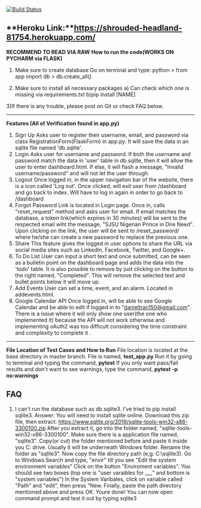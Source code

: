 
[![Build Status](https://travis-ci.org/danieltran67/All-In-One-Agenda.svg?branch=master)](https://travis-ci.org/danieltran67/All-In-One-Agenda)

**Heroku Link:**https://shrouded-headland-81754.herokuapp.com/
------------------------------------------------------------------------------------------------------------

**RECOMMEND TO READ VIA RAW**
**How to run the code(WORKS ON PYCHARM via FLASK)**

1) Make sure to create database
  Go on terminal and type: python > from app import db > db.create_all()
    
2) Make sure to install all necessary packages
  a) Can check which one is missing via requirements.txt
  b)pip install [NAME]
  
 3)If there is any trouble, please post on Git or check FAQ below.
 
-----------------------------------------------------------------------------------------------------------------
**Features (All of Verification found in app.py)**
1) Sign Up
  Asks user to register their username, email, and password via class RegistrationForm(FlaskForm) in app.py. It will save the data in an sqlite file named 'db.sqlite'. 
2) Login
  Asks user for username and password. If both the username and password match the data in 'user' table in db.sqlite, then it will allow the user to enter dashboard.html. If else, it will flash a message, "Invalid username/password" and will not let the user through.
3) Logout
  Once logged in, in the upper navigation bar of the website, there is a icon called 'Log out'. Once clicked, will exit user from /dashboard and go back to index. Will have to log in again in order to go back to /dashboard
4) Forgot Password
  Link is located in Login page. Once in, calls "reset_request" method and asks user for email. If email matches the database,
  a token link(which expires in 30 minutes) will be sent to the respected email wiht the message, "SJSU Nigerian Prince in Dire Need".        Upon clicking on the link, the user will be sent to /reset_password/<token> where he/she can create a new password to replace the previous one.
5) Share
  This feature gives the logged in user options to share the URL via social media sites such as LinkedIn, Facebook, Twitter, and Google+.
6) To Do List
    User can input a short text and once submitted, can be seen as a bulletin point on the dashboard page and adds the data into the 'todo' table. It is also possible to remove by just clicking on the button to the right named, "Completed". This will remove the selected text and bullet points below it will move up.
7) Add Events
    User can set a time, event, and an alarm. Located in addevents.html.
8) Google Calendar API
    Once logged in, will be able to see Google Calendar and be able to edit if logged in to "danieltran150@gmail.com". There is a issue where it will only show one user(the one who implemented it) because the API will not work otherwise and implementing oAuth2 was too difficult considering the time constraint and complexity to complete it . 
  
--------------------------------------------------------------------------------------------  

**File Location of Test Cases and How to Run**
  File location is located at the base directory in master branch.
  File is named, **test_app.py**
  Run it by going to terminal and typing the command, **pytest**
  If you only want pass/fail results and don't want to see warnings, type the command, **pytest -p no:warnings**


**FAQ**
------------------------------------------------------------------------------------------
1) I can't run the database such as db.sqlite3. I've tried to pip install sqlite3. 
  Answer: You will need to install sqlite online. 
          Download this zip file, then extract: https://www.sqlite.org/2019/sqlite-tools-win32-x86-3300100.zip
          After you extract it, go into the folder named, "sqlite-tools-win32-x86-3300100". 
          Make sure there is a application file named, "sqlite3".
          Copy(or cut) the folder mentioned before and paste it inside you C: drive. Usually it will be underneath Windows folder.
          Rename the folder as "sqlite3".
          Now copy the file directory path (e,g: C:\sqlite3).
          Go to Windows Search and type, "envir" till you see "Edit the system environment variables"
          Click on the button "Enviroment variables". You should see two boxes (top one is "user varaibles for ___" and bottom is "system variables")
          In the System Varibales, click on variable called "Path" and "edit", then press "New.
          Finally, paste the path directory mentioned above and press OK.
          Youre done! You can now open command prompt and test it out by typing sqlite3
          
  
 
